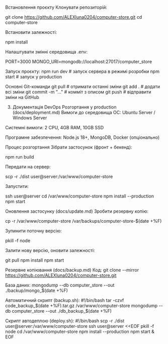 Встановлення проєкту
Клонувати репозиторій:


git clone https://github.com/ALEXluna0204/computer-store.git
cd computer-store

Встановити залежності:


npm install

Налаштувати змінні середовища .env:


PORT=3000
MONGO_URI=mongodb://localhost:27017/computer_store


Запуск проєкту:
npm run dev      # запуск сервера в режимі розробки
npm start        # запуск у production


Основні Git-команди
git pull              # отримати останні зміни
git add .             # додати всі зміни
git commit -m "..."   # комміт з описом
git push              # відправити зміни на GitHub


3. Документація DevOps
   Розгортання у production (docs/deployment.md)
   Вимоги до середовища
   ОС: Ubuntu Server / Windows Server


Системні вимоги: 2 CPU, 4GB RAM, 10GB SSD


Програмне забезпечення: Node.js 18+, MongoDB, Docker (опціонально)



Процес розгортання
Зібрати застосунок (фронт + бекенд):


npm run build

Передати на сервер:


scp -r ./dist user@server:/var/www/computer-store

Запустити:


ssh user@server
cd /var/www/computer-store
npm install --production
npm start


Оновлення застосунку (docs/update.md)
Зробити резервну копію:


cp -r /var/www/computer-store /var/backups/computer-store-$(date +%F)

Зупинити поточну версію:


pkill -f node

Залити нову версію, оновити залежності:


git pull
npm install
npm start


Резервне копіювання (docs/backup.md)
Код:
git clone --mirror https://github.com/ALEXluna0204/computer-store.git

База даних:
mongodump --db computer_store --out ./backup/mongo_$(date +%F)

Автоматичний скрипт (backup.sh):
#!/bin/bash
tar -czvf code_backup_$(date +%F).tar.gz /var/www/computer-store
mongodump --db computer_store --out ./db_backup_$(date +%F)


Скрипт автодеплою (deploy.sh):
#!/bin/bash
scp -r ./dist user@server:/var/www/computer-store
ssh user@server <<EOF
pkill -f node
cd /var/www/computer-store
npm install --production
npm start &
EOF
